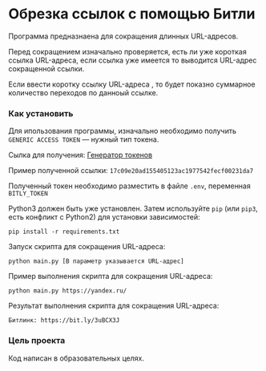 # Обрезка ссылок с помощью Битли

Программа предназнаена для сокращения длинных URL-адресов.

Перед сокращением  изначально проверяется, есть ли уже короткая ссылка URL-адреса, если ссылка уже имеется то выводится URL-адрес сокращенной ссылки.

Если ввести коротку ссылку URL-адреса , то будет показно суммарное количество переходов по данноый ссылке.


### Как установить

Для ипользования программы, изначально необходимо получить  
`GENERIC ACCESS TOKEN` — нужный тип токена. 

Сылка для получения: [Генератор токенов](https://bitly.com/a/oauth_apps)

Пример полученной ссылки: `17c09e20ad155405123ac1977542fecf00231da7`

Полученный токен необходимо разместить в файле `.env`, переменная  `BITLY_TOKEN`

Python3 должен быть уже установлен. 
Затем используйте `pip` (или `pip3`, есть конфликт с Python2) для установки зависимостей:
```
pip install -r requirements.txt
```

Запуск скрипта для сокращения URL-адреса:

```python main.py [В параметр указывается URL-адрес]```

Пример выполнения скрипта для сокращения URL-адреса:

```python main.py https://yandex.ru/```

Результат выполнения скрипта для сокращения URL-адреса:

```Битлинк: https://bit.ly/3uBCX3J```


### Цель проекта

Код написан в образовательных целях.
